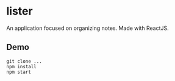 # lister

An application focused on organizing notes. Made with ReactJS.

## Demo

```
git clone ...
npm install
npm start
```
